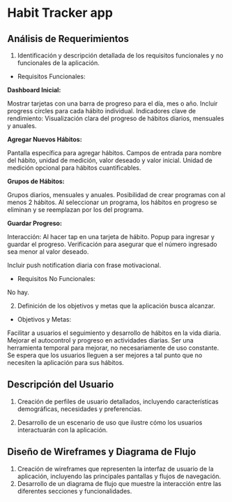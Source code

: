# Habit Tracker app

## Análisis de Requerimientos

1. Identificación y descripción detallada de los requisitos funcionales y no funcionales de la aplicación.

* Requisitos Funcionales:

**Dashboard Inicial:**

Mostrar tarjetas con una barra de progreso para el día, mes o año.
Incluir progress circles para cada hábito individual.
Indicadores clave de rendimiento: Visualización clara del progreso de hábitos diarios, mensuales y anuales.

**Agregar Nuevos Hábitos:**

Pantalla específica para agregar hábitos.
Campos de entrada para nombre del hábito, unidad de medición, valor deseado y valor inicial.
Unidad de medición opcional para hábitos cuantificables.


**Grupos de Hábitos:**

Grupos diarios, mensuales y anuales.
Posibilidad de crear programas con al menos 2 hábitos.
Al seleccionar un programa, los hábitos en progreso se eliminan y se reemplazan por los del programa.


**Guardar Progreso:**

Interacción: Al hacer tap en una tarjeta de hábito.
Popup para ingresar y guardar el progreso.
Verificación para asegurar que el número ingresado sea menor al valor deseado.

Incluir push notification diaria con frase motivacional.

* Requisitos No Funcionales:

No hay.

2. Definición de los objetivos y metas que la aplicación busca alcanzar.

* Objetivos y Metas:

Facilitar a usuarios el seguimiento y desarrollo de hábitos en la vida diaria.
Mejorar el autocontrol y progreso en actividades diarias.
Ser una herramienta temporal para mejorar, no necesariamente de uso constante. Se espera que los usuarios lleguen a ser mejores a tal punto que no necesiten la aplicación para sus hábitos.

## Descripción del Usuario

1. Creación de perfiles de usuario detallados, incluyendo características demográficas, necesidades y preferencias.




2. Desarrollo de un escenario de uso que ilustre cómo los usuarios interactuarán con la aplicación.

## Diseño de Wireframes y Diagrama de Flujo

1. Creación de wireframes que representen la interfaz de usuario de la aplicación, incluyendo las principales pantallas y flujos de navegación.
2. Desarrollo de un diagrama de flujo que muestre la interacción entre las diferentes secciones y funcionalidades.
